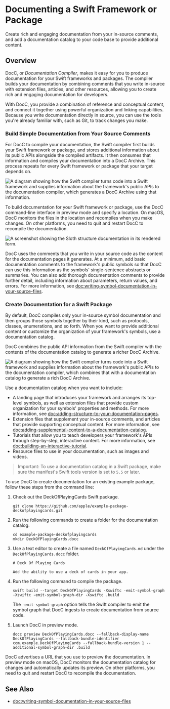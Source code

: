 # Documenting a Swift Framework or Package

Create rich and engaging documentation from your in-source comments, and add a 
documentation catalog to your code base to provide additional content.

## Overview

DocC, or _Documentation Compiler_, makes it easy for you to produce 
documentation for your Swift frameworks and packages. The compiler builds your 
documentation by combining comments that you write in-source with extension files, 
articles, and other resources, 
allowing you to create rich and engaging documentation for developers.

With DocC, you provide a combination of reference and conceptual content, and 
connect it together using powerful organization and linking capabilities. Because you write 
documentation directly in source, you can use the tools you're already familiar 
with, such as Git, to track changes you make.

### Build Simple Documentation from Your Source Comments

For DocC to compile your documentation, the Swift compiler first builds your Swift framework 
or package, and stores additional information about its public APIs alongside 
the compiled artifacts. It then consumes that information and compiles your 
documentation into a DocC Archive. This process repeats for every Swift 
framework or package that your target depends on.

![A diagram showing how the Swift compiler turns code into a Swift framework and supplies information about the framework's public APIs to the documentation compiler, which generates a DocC Archive using that information.](docc-compilation-default)

To build documentation for your Swift framework or package, use the DocC command-line interface in preview mode and specify a location. On macOS, DocC monitors the files in the location and recompiles when you make changes. On other platforms, you need to quit and restart DocC to recompile the documentation.

![A screenshot showing the Sloth structure documentation in its rendered form.](1_sloth)

DocC uses the comments that you write in your source code as the content for the 
documentation pages it generates. At a minimum, add basic documentation 
comments to the framework's public symbols so that DocC can use this information as the symbols'
single-sentence abstracts or summaries. You can also add thorough 
documentation comments to provide further detail, including information about 
parameters, return values, and errors. For more information, see 
<doc:writing-symbol-documentation-in-your-source-files>.

### Create Documentation for a Swift Package

By default, DocC compiles only your in-source symbol documentation and then 
groups those symbols together by their kind, such as protocols, classes, 
enumerations, and so forth. When you want to provide additional content or 
customize the organization of your framework's symbols, use a documentation 
catalog.

DocC combines the public API information from the Swift compiler with the 
contents of the documentation catalog to generate a richer DocC Archive.

![A diagram showing how the Swift compiler turns code into a Swift framework and supplies information about the framework's public APIs to the documentation compiler, which combines that with a documentation catalog to generate a rich DocC Archive.](docc-compilation-catalog)

Use a documentation catalog when you want to include:

* A landing page that introduces your framework and arranges its top-level 
symbols, as well as extension files that provide custom organization for your 
symbols' properties and methods. For more information, see 
<doc:adding-structure-to-your-documentation-pages>.
* Extension files that supplement your in-source comments, and articles that 
provide supporting conceptual content. For more information, see 
<doc:adding-supplemental-content-to-a-documentation-catalog>.
* Tutorials that allow you to teach developers your framework's APIs through 
step-by-step, interactive content. For more information, see 
<doc:building-an-interactive-tutorial>.
* Resource files to use in your documentation, such as images and videos.

> Important: To use a documentation catalog in a Swift package, make sure the 
manifest's Swift tools version is set to `5.5` or later. 

To use DocC to create documentation for an existing example package, follow these steps from the command line:

1. Check out the DeckOfPlayingCards Swift package.
    ```
    git clone https://github.com/apple/example-package-deckofplayingcards.git
    ```

2. Run the following commands to create a folder for the documentation catalog.

    ```shell
    cd example-package-deckofplayingcards
    mkdir DeckOfPlayingCards.docc
    ```

2. Use a text editor to create a file named `DeckOfPlayingCards.md` under the `DeckOfPlayingCards.docc` folder.

    ```
    # Deck Of Playing Cards
    
    Add the ability to use a deck of cards in your app.
    ```

3. Run the following command to compile the package.

    ```shell 
    swift build --target DeckOfPlayingCards -Xswiftc -emit-symbol-graph -Xswiftc -emit-symbol-graph-dir -Xswiftc .build
    ```
 
    The `-emit-symbol-graph` option tells the Swift compiler to emit the symbol graph that DocC ingests to create documentation from source code.

4. Launch DocC in preview mode.

    ```shell
    docc preview DeckOfPlayingCards.docc --fallback-display-name DeckOfPlayingCards --fallback-bundle-identifier com.example.DeckOfPlayingCards --fallback-bundle-version 1 --additional-symbol-graph-dir .build
    ```

DocC advertises a URL that you use to preview the documentation. In preview mode on macOS, DocC monitors the documentation catalog for changes and automatically updates its preview. On other platforms, you need to quit and restart DocC to recompile the documentation. 

## See Also

- <doc:writing-symbol-documentation-in-your-source-files>

<!-- Copyright (c) 2021 Apple Inc and the Swift Project authors. All Rights Reserved. -->
